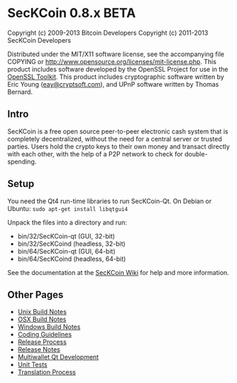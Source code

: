 SecKCoin 0.8.x BETA
====================

Copyright (c) 2009-2013 Bitcoin Developers
Copyright (c) 2011-2013 SecKCoin Developers

Distributed under the MIT/X11 software license, see the accompanying
file COPYING or http://www.opensource.org/licenses/mit-license.php.
This product includes software developed by the OpenSSL Project for use in the [OpenSSL Toolkit](http://www.openssl.org/). This product includes
cryptographic software written by Eric Young ([eay@cryptsoft.com](mailto:eay@cryptsoft.com)), and UPnP software written by Thomas Bernard.


Intro
---------------------
SecKCoin is a free open source peer-to-peer electronic cash system that is
completely decentralized, without the need for a central server or trusted
parties.  Users hold the crypto keys to their own money and transact directly
with each other, with the help of a P2P network to check for double-spending.


Setup
---------------------
You need the Qt4 run-time libraries to run SecKCoin-Qt. On Debian or Ubuntu:
	`sudo apt-get install libqtgui4`

Unpack the files into a directory and run:

- bin/32/SecKCoin-qt (GUI, 32-bit)
- bin/32/SecKCoind (headless, 32-bit)
- bin/64/SecKCoin-qt (GUI, 64-bit)
- bin/64/SecKCoind (headless, 64-bit)

See the documentation at the [SecKCoin Wiki](http://SecKCoin.info)
for help and more information.


Other Pages
---------------------
- [Unix Build Notes](build-unix.md)
- [OSX Build Notes](build-osx.md)
- [Windows Build Notes](build-msw.md)
- [Coding Guidelines](coding.md)
- [Release Process](release-process.md)
- [Release Notes](release-notes.md)
- [Multiwallet Qt Development](multiwallet-qt.md)
- [Unit Tests](unit-tests.md)
- [Translation Process](translation_process.md)
